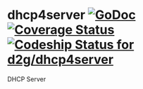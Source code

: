 dhcp4server [![GoDoc](https://godoc.org/github.com/d2g/dhcp4server?status.svg)](http://godoc.org/github.com/d2g/dhcp4server) [![Coverage Status](https://coveralls.io/repos/d2g/dhcp4server/badge.svg)](https://coveralls.io/r/d2g/dhcp4server) [![Codeship Status for d2g/dhcp4server](https://codeship.com/projects/ff96ded0-89cb-0132-8209-4635861fb902/status?branch=master)](https://codeship.com/projects/59804)
===========

DHCP Server
